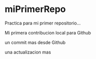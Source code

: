 # miPrimerRepo

Practica para mi primer repositorio...


Mi primera contribucion local para Github

un commit mas desde Github

una actualizacion mas
